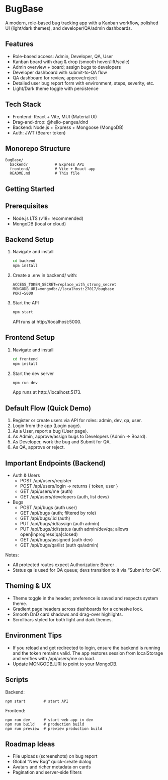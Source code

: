 BugBase
=======

A modern, role-based bug tracking app with a Kanban workflow, polished UI (light/dark themes), and developer/QA/admin dashboards.

Features
--------
- Role-based access: Admin, Developer, QA, User
- Kanban board with drag & drop (smooth hover/lift/scale)
- Admin overview + board; assign bugs to developers
- Developer dashboard with submit-to-QA flow
- QA dashboard for review, approve/reject
- Detailed user bug report form with environment, steps, severity, etc.
- Light/Dark theme toggle with persistence

Tech Stack
---------
- Frontend: React + Vite, MUI (Material UI)
- Drag-and-drop: @hello-pangea/dnd
- Backend: Node.js + Express + Mongoose (MongoDB)
- Auth: JWT (Bearer token)

Monorepo Structure
------------------
```
BugBase/
  backend/            # Express API
  frontend/           # Vite + React app
  README.md           # This file
```

Getting Started
---------------

Prerequisites
-------------
- Node.js LTS (v18+ recommended)
- MongoDB (local or cloud)

Backend Setup
-------------
1. Navigate and install
   ```bash
   cd backend
   npm install
   ```
2. Create a .env in backend/ with:
   ```
   ACCESS_TOKEN_SECRET=replace_with_strong_secret
   MONGODB_URI=mongodb://localhost:27017/bugbase
   PORT=5000
   ```
3. Start the API
   ```bash
   npm start
   ```
   API runs at http://localhost:5000.

Frontend Setup
--------------
1. Navigate and install
   ```bash
   cd frontend
   npm install
   ```
2. Start the dev server
   ```bash
   npm run dev
   ```
   App runs at http://localhost:5173.

Default Flow (Quick Demo)
-------------------------
1. Register or create users via API for roles: admin, dev, qa, user.
2. Login from the app (Login page).
3. As a User, report a bug (User page).
4. As Admin, approve/assign bugs to Developers (Admin → Board).
5. As Developer, work the bug and Submit for QA.
6. As QA, approve or reject.

Important Endpoints (Backend)
-----------------------------
- Auth & Users
  - POST /api/users/register
  - POST /api/users/login → returns { token, user }
  - GET  /api/users/me (auth)
  - GET  /api/users/developers (auth, list devs)
- Bugs
  - POST /api/bugs (auth user)
  - GET  /api/bugs (auth; filtered by role)
  - GET  /api/bugs/:id (auth)
  - PUT  /api/bugs/:id/assign (auth admin)
  - PUT  /api/bugs/:id/status (auth admin/dev/qa; allows open|inprogress|qa|closed)
  - GET  /api/bugs/assigned (auth dev)
  - GET  /api/bugs/qa/list (auth qa/admin)

Notes:
- All protected routes expect Authorization: Bearer <JWT>.
- Status qa is used for QA queue; devs transition to it via “Submit for QA”.

Theming & UX
------------
- Theme toggle in the header; preference is saved and respects system theme.
- Gradient page headers across dashboards for a cohesive look.
- Smooth DnD card shadows and drag-over highlights.
- Scrollbars styled for both light and dark themes.

Environment Tips
----------------
- If you reload and get redirected to login, ensure the backend is running and the token remains valid. The app restores session from localStorage and verifies with /api/users/me on load.
- Update MONGODB_URI to point to your MongoDB.

Scripts
-------
Backend:
```
npm start        # start API
```
Frontend:
```
npm run dev      # start web app in dev
npm run build    # production build
npm run preview  # preview production build
```

Roadmap Ideas
-------------
- File uploads (screenshots) on bug report
- Global “New Bug” quick-create dialog
- Avatars and richer metadata on cards
- Pagination and server-side filters



